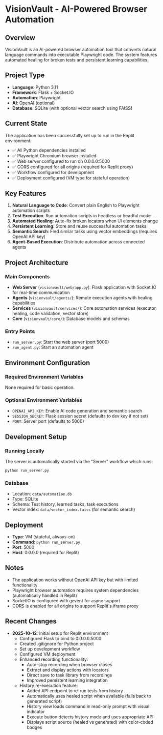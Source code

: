 # VisionVault - AI-Powered Browser Automation

## Overview
VisionVault is an AI-powered browser automation tool that converts natural language commands into executable Playwright code. The system features automated healing for broken tests and persistent learning capabilities.

## Project Type
- **Language**: Python 3.11
- **Framework**: Flask + Socket.IO
- **Automation**: Playwright
- **AI**: OpenAI (optional)
- **Database**: SQLite (with optional vector search using FAISS)

## Current State
The application has been successfully set up to run in the Replit environment:
- ✅ All Python dependencies installed
- ✅ Playwright Chromium browser installed
- ✅ Web server configured to run on 0.0.0.0:5000
- ✅ CORS configured for all origins (required for Replit proxy)
- ✅ Workflow configured for development
- ✅ Deployment configured (VM type for stateful operation)

## Key Features
1. **Natural Language to Code**: Convert plain English to Playwright automation scripts
2. **Test Execution**: Run automation scripts in headless or headful mode
3. **Automated Healing**: Auto-fix broken locators when UI elements change
4. **Persistent Learning**: Store and reuse successful automation tasks
5. **Semantic Search**: Find similar tasks using vector embeddings (requires OpenAI API key)
6. **Agent-Based Execution**: Distribute automation across connected agents

## Project Architecture

### Main Components
- **Web Server** (`visionvault/web/app.py`): Flask application with Socket.IO for real-time communication
- **Agents** (`visionvault/agents/`): Remote execution agents with healing capabilities
- **Services** (`visionvault/services/`): Core automation services (executor, healing, code validation, vector store)
- **Core** (`visionvault/core/`): Database models and schemas

### Entry Points
- `run_server.py`: Start the web server (port 5000)
- `run_agent.py`: Start an automation agent

## Environment Configuration

### Required Environment Variables
None required for basic operation.

### Optional Environment Variables
- `OPENAI_API_KEY`: Enable AI code generation and semantic search
- `SESSION_SECRET`: Flask session secret (defaults to dev key if not set)
- `PORT`: Server port (defaults to 5000)

## Development Setup

### Running Locally
The server is automatically started via the "Server" workflow which runs:
```bash
python run_server.py
```

### Database
- Location: `data/automation.db`
- Type: SQLite
- Schema: Test history, learned tasks, task executions
- Vector index: `data/vector_index.faiss` (for semantic search)

## Deployment
- **Type**: VM (stateful, always-on)
- **Command**: `python run_server.py`
- **Port**: 5000
- **Host**: 0.0.0.0 (required for Replit)

## Notes
- The application works without OpenAI API key but with limited functionality
- Playwright browser automation requires system dependencies (automatically handled in Replit)
- SocketIO is configured with gevent for async support
- CORS is enabled for all origins to support Replit's iframe proxy

## Recent Changes
- **2025-10-12**: Initial setup for Replit environment
  - Configured Flask to bind to 0.0.0.0:5000
  - Created .gitignore for Python project
  - Set up development workflow
  - Configured VM deployment
  - Enhanced recording functionality:
    - Auto-stop recording when browser closes
    - Extract and display actions with locators
    - Direct save to task library from recordings
    - Improved persistent learning integration
  - History re-execution feature:
    - Added API endpoint to re-run tests from history
    - Automatically uses healed script when available (falls back to generated script)
    - History view loads command in read-only prompt with visual indicator
    - Execute button detects history mode and uses appropriate API
    - Displays script source (healed vs generated) with color-coded badges
